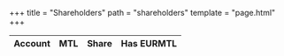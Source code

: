+++
title = "Shareholders"
path = "shareholders"
template = "page.html"
+++
<script src="../js/shareholders.js" defer></script>

<table id="shareholders-table" class="display">
  <thead>
    <tr>
      <th>Account</th>
      <th>MTL</th>
      <th>Share</th>
      <th>Has EURMTL</th>
    </tr>
  </thead>
  <tbody>

  </tbody>
</table>

<script>
  window.onload = function(){ drawShareholders(); };
</script>
